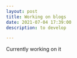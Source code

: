 ```yaml
---
layout: post
title: Working on blogs
date: 2021-07-04 17:39:00
description: to develop

---
```

Currently working on it